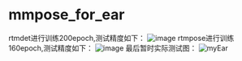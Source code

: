 # mmpose_for_ear
rtmdet进行训练200epoch,测试精度如下：
![image](https://github.com/AIR-JIANG/mmpose_for_ear/assets/70302607/6cddf784-38cf-43fa-84a7-62d014ac4ff0)
rtmpose进行训练160epoch,测试精度如下：
![image](https://github.com/AIR-JIANG/mmpose_for_ear/assets/70302607/63aded3a-2e7b-4930-a06f-8a93850158ec)
最后暂时实际测试图：
![myEar](https://github.com/AIR-JIANG/mmpose_for_ear/assets/70302607/7ede2201-d3e7-4025-94f3-53dde411d23b)

